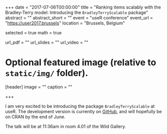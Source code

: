 +++
date = "2017-07-06T00:00:00"
title = "Ranking items scalably with the Bradley-Terry model: Introducing the `BradleyTerryScalable` package"
abstract = ""
abstract_short = ""
event = "useR conference"
event_url = "https://user2017.brussels"
location = "Brussels, Belgium"

selected = true
math = true

url_pdf = ""
url_slides = ""
url_video = ""

# Optional featured image (relative to `static/img/` folder).
[header]
image = ""
caption = ""

+++

I am very excited to be introducing the package `BradleyTerryScalable` at useR. The development version is currently on [GitHub](https://github.com/EllaKaye/BradleyTerryScalable), and will hopefully be on CRAN by the end of June.

The talk will be at 11:36am in room 4.01 of the Wild Gallery.